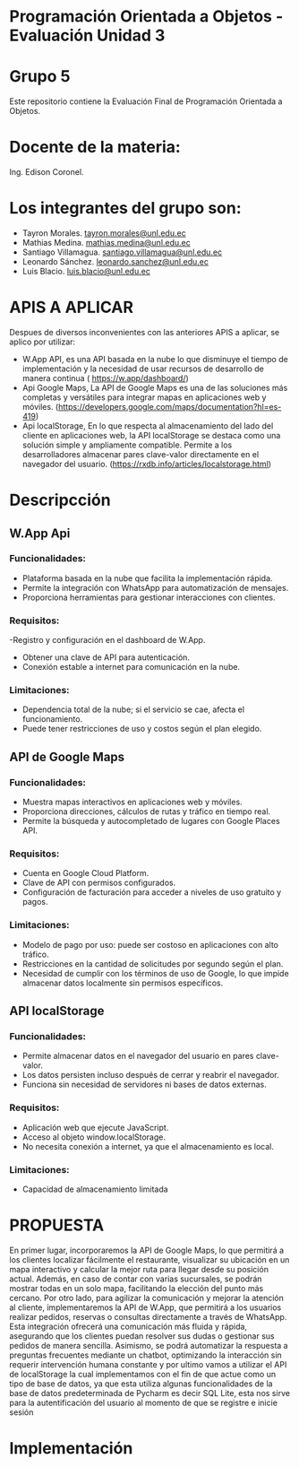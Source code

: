 # Programación Orientada a Objetos - Evaluación Unidad 3
# Grupo 5
Este repositorio contiene la Evaluación Final de Programación Orientada a Objetos.
# Docente de la materia:
Ing. Edison Coronel.
# Los integrantes del grupo son: 
- Tayron Morales.
  tayron.morales@unl.edu.ec
- Mathias Medina. 
  mathias.medina@unl.edu.ec
- Santiago Villamagua.
  santiago.villamagua@unl.edu.ec
- Leonardo Sánchez.
  leonardo.sanchez@unl.edu.ec
- Luis Blacio.
  luis.blacio@unl.edu.ec
  
# APIS A APLICAR 
Despues de diversos inconvenientes con las anteriores APIS a aplicar, se aplico por utilizar:
- W.App API, es una API basada en la nube lo que disminuye el tiempo de implementación y la necesidad de usar recursos de desarrollo de manera continua ( https://w.app/dashboard/)
- Api Google Maps, La API de Google Maps es una de las soluciones más completas y versátiles para integrar mapas en aplicaciones web y móviles. (https://developers.google.com/maps/documentation?hl=es-419)
- Api localStorage, En lo que respecta al almacenamiento del lado del cliente en aplicaciones web, la API localStorage se destaca como una solución simple y ampliamente compatible. Permite a los desarrolladores almacenar pares clave-valor directamente en el navegador del usuario. (https://rxdb.info/articles/localstorage.html)
# Descripcción
## W.App Api
### Funcionalidades:
- Plataforma basada en la nube que facilita la implementación rápida.
- Permite la integración con WhatsApp para automatización de mensajes.
- Proporciona herramientas para gestionar interacciones con clientes.
### Requisitos:
-Registro y configuración en el dashboard de W.App.
- Obtener una clave de API para autenticación.
- Conexión estable a internet para comunicación en la nube.
### Limitaciones:
- Dependencia total de la nube; si el servicio se cae, afecta el funcionamiento.
- Puede tener restricciones de uso y costos según el plan elegido.
## API de Google Maps
### Funcionalidades:
- Muestra mapas interactivos en aplicaciones web y móviles.
- Proporciona direcciones, cálculos de rutas y tráfico en tiempo real.
- Permite la búsqueda y autocompletado de lugares con Google Places API.
### Requisitos:
- Cuenta en Google Cloud Platform.
- Clave de API con permisos configurados.
- Configuración de facturación para acceder a niveles de uso gratuito y pagos.
### Limitaciones:
- Modelo de pago por uso: puede ser costoso en aplicaciones con alto tráfico.
- Restricciones en la cantidad de solicitudes por segundo según el plan.
- Necesidad de cumplir con los términos de uso de Google, lo que impide almacenar datos localmente sin permisos específicos.
##  API localStorage
### Funcionalidades:
- Permite almacenar datos en el navegador del usuario en pares clave-valor.
- Los datos persisten incluso después de cerrar y reabrir el navegador.
- Funciona sin necesidad de servidores ni bases de datos externas.
### Requisitos:
- Aplicación web que ejecute JavaScript.
- Acceso al objeto window.localStorage.
- No necesita conexión a internet, ya que el almacenamiento es local.
### Limitaciones:
- Capacidad de almacenamiento limitada 
# PROPUESTA 
En primer lugar, incorporaremos la API de Google Maps, lo que permitirá a los clientes localizar fácilmente el restaurante, visualizar su ubicación en un mapa interactivo y calcular la mejor ruta para llegar desde su posición actual. Además, en caso de contar con varias sucursales, se podrán mostrar todas en un solo mapa, facilitando la elección del punto más cercano. Por otro lado, para agilizar la comunicación y mejorar la atención al cliente, implementaremos la API de W.App, que permitirá a los usuarios realizar pedidos, reservas o consultas directamente a través de WhatsApp. Esta integración ofrecerá una comunicación más fluida y rápida, asegurando que los clientes puedan resolver sus dudas o gestionar sus pedidos de manera sencilla. Asimismo, se podrá automatizar la respuesta a preguntas frecuentes mediante un chatbot, optimizando la interacción sin requerir intervención humana constante y por ultimo vamos a utilizar el API de localStorage la cual implementamos con el fin de que actue como un tipo de base de datos, ya que esta utiliza algunas funcionalidades de la base de datos predeterminada de Pycharm es decir SQL Lite, esta nos sirve para la autentificación del usuario al momento de que se registre e inicie sesión 
# Implementación

